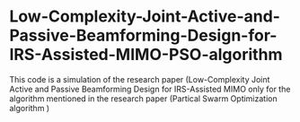 # Low-Complexity-Joint-Active-and-Passive-Beamforming-Design-for-IRS-Assisted-MIMO-PSO-algorithm
This code is a simulation of the research paper (Low-Complexity Joint Active and Passive Beamforming Design for IRS-Assisted MIMO only for the algorithm mentioned in the research paper (Partical Swarm Optimization algorithm )
